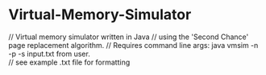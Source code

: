 # Virtual-Memory-Simulator
// Virtual memory simulator written in Java 
// using the 'Second Chance' page replacement algorithm. 
// Requires command line args: java vmsim -n <numframes> -p <pagesize KB> -s <memory split> input.txt <tracefile> from user.  
// see example .txt file for formatting
